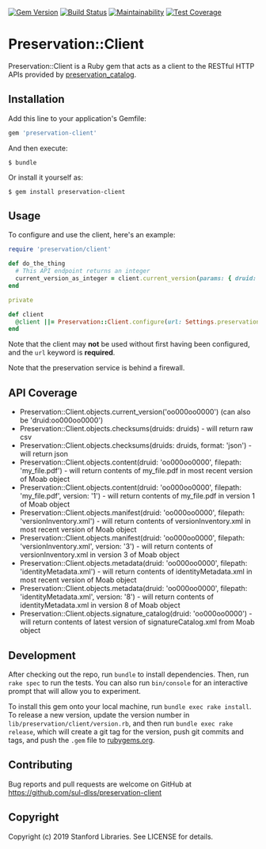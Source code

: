 [![Gem Version](https://badge.fury.io/rb/preservation-client.svg)](https://badge.fury.io/rb/preservation-client)
[![Build Status](https://travis-ci.org/sul-dlss/preservation-client.svg?branch=master)](https://travis-ci.org/sul-dlss/preservation-client)
[![Maintainability](https://api.codeclimate.com/v1/badges/00d2d8957226777105b3/maintainability)](https://codeclimate.com/github/sul-dlss/preservation-client/maintainability)
[![Test Coverage](https://api.codeclimate.com/v1/badges/00d2d8957226777105b3/test_coverage)](https://codeclimate.com/github/sul-dlss/preservation-client/test_coverage)

# Preservation::Client

Preservation::Client is a Ruby gem that acts as a client to the RESTful HTTP APIs provided by [preservation_catalog](https://github.com/sul-dlss/preservation_catalog).

## Installation

Add this line to your application's Gemfile:

```ruby
gem 'preservation-client'
```

And then execute:

    $ bundle

Or install it yourself as:

    $ gem install preservation-client

## Usage

To configure and use the client, here's an example:

```ruby
require 'preservation/client'

def do_the_thing
  # This API endpoint returns an integer
  current_version_as_integer = client.current_version(params: { druid: 'druid:123' })
end

private

def client
  @client ||= Preservation::Client.configure(url: Settings.preservation_catalog.url)
end
```

Note that the client may **not** be used without first having been configured, and the `url` keyword is **required**.

Note that the preservation service is behind a firewall.

## API Coverage

- Preservation::Client.objects.current_version('oo000oo0000')  (can also be 'druid:oo000oo0000')
- Preservation::Client.objects.checksums(druids: druids) - will return raw csv
- Preservation::Client.objects.checksums(druids: druids, format: 'json') - will return json
- Preservation::Client.objects.content(druid: 'oo000oo0000', filepath: 'my_file.pdf') - will return contents of my_file.pdf in most recent version of Moab object
- Preservation::Client.objects.content(druid: 'oo000oo0000', filepath: 'my_file.pdf', version: '1') - will return contents of my_file.pdf in version 1 of Moab object
- Preservation::Client.objects.manifest(druid: 'oo000oo0000', filepath: 'versionInventory.xml') - will return contents of versionInventory.xml in most recent version of Moab object
- Preservation::Client.objects.manifest(druid: 'oo000oo0000', filepath: 'versionInventory.xml', version: '3') - will return contents of versionInventory.xml in version 3 of Moab object
- Preservation::Client.objects.metadata(druid: 'oo000oo0000', filepath: 'identityMetadata.xml') - will return contents of identityMetadata.xml in most recent version of Moab object
- Preservation::Client.objects.metadata(druid: 'oo000oo0000', filepath: 'identityMetadata.xml', version: '8') - will return contents of identityMetadata.xml in version 8 of Moab object
- Preservation::Client.objects.signature_catalog(druid: 'oo000oo0000') - will return contents of latest version of signatureCatalog.xml from Moab object

## Development

After checking out the repo, run `bundle` to install dependencies. Then, run `rake spec` to run the tests. You can also run `bin/console` for an interactive prompt that will allow you to experiment.

To install this gem onto your local machine, run `bundle exec rake install`. To release a new version, update the version number in `lib/preservation/client/version.rb`, and then run `bundle exec rake release`, which will create a git tag for the version, push git commits and tags, and push the `.gem` file to [rubygems.org](https://rubygems.org).

## Contributing

Bug reports and pull requests are welcome on GitHub at https://github.com/sul-dlss/preservation-client

## Copyright

Copyright (c) 2019 Stanford Libraries. See LICENSE for details.
